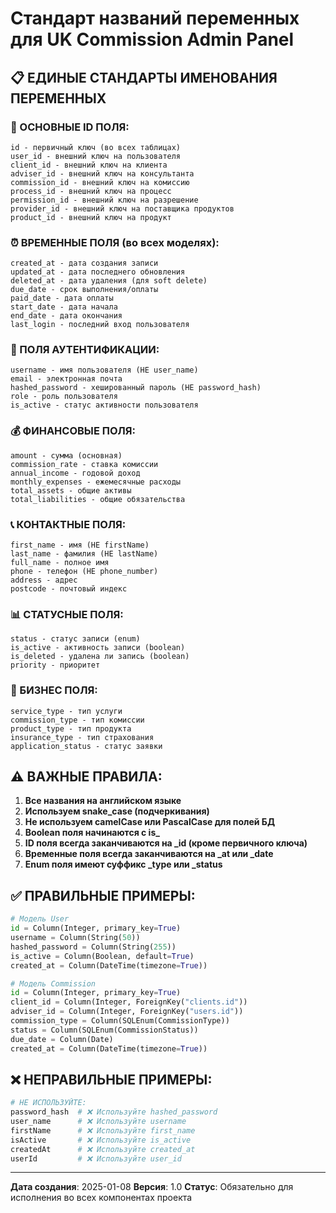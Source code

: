 # Стандарт названий переменных для UK Commission Admin Panel

## 📋 ЕДИНЫЕ СТАНДАРТЫ ИМЕНОВАНИЯ ПЕРЕМЕННЫХ

### 🔑 ОСНОВНЫЕ ID ПОЛЯ:
```
id - первичный ключ (во всех таблицах)
user_id - внешний ключ на пользователя
client_id - внешний ключ на клиента
adviser_id - внешний ключ на консультанта
commission_id - внешний ключ на комиссию
process_id - внешний ключ на процесс
permission_id - внешний ключ на разрешение
provider_id - внешний ключ на поставщика продуктов
product_id - внешний ключ на продукт
```

### ⏰ ВРЕМЕННЫЕ ПОЛЯ (во всех моделях):
```
created_at - дата создания записи
updated_at - дата последнего обновления
deleted_at - дата удаления (для soft delete)
due_date - срок выполнения/оплаты
paid_date - дата оплаты
start_date - дата начала
end_date - дата окончания
last_login - последний вход пользователя
```

### 🔐 ПОЛЯ АУТЕНТИФИКАЦИИ:
```
username - имя пользователя (НЕ user_name)
email - электронная почта
hashed_password - хешированный пароль (НЕ password_hash)
role - роль пользователя
is_active - статус активности пользователя
```

### 💰 ФИНАНСОВЫЕ ПОЛЯ:
```
amount - сумма (основная)
commission_rate - ставка комиссии
annual_income - годовой доход
monthly_expenses - ежемесячные расходы
total_assets - общие активы
total_liabilities - общие обязательства
```

### 📞 КОНТАКТНЫЕ ПОЛЯ:
```
first_name - имя (НЕ firstName)
last_name - фамилия (НЕ lastName)
full_name - полное имя
phone - телефон (НЕ phone_number)
address - адрес
postcode - почтовый индекс
```

### 📊 СТАТУСНЫЕ ПОЛЯ:
```
status - статус записи (enum)
is_active - активность записи (boolean)
is_deleted - удалена ли запись (boolean)
priority - приоритет
```

### 🏢 БИЗНЕС ПОЛЯ:
```
service_type - тип услуги
commission_type - тип комиссии
product_type - тип продукта
insurance_type - тип страхования
application_status - статус заявки
```

## ⚠️ ВАЖНЫЕ ПРАВИЛА:

1. **Все названия на английском языке**
2. **Используем snake_case (подчеркивания)**
3. **Не используем camelCase или PascalCase для полей БД**
4. **Boolean поля начинаются с is_**
5. **ID поля всегда заканчиваются на _id (кроме первичного ключа)**
6. **Временные поля всегда заканчиваются на _at или _date**
7. **Enum поля имеют суффикс _type или _status**

## ✅ ПРАВИЛЬНЫЕ ПРИМЕРЫ:
```python
# Модель User
id = Column(Integer, primary_key=True)
username = Column(String(50))
hashed_password = Column(String(255))
is_active = Column(Boolean, default=True)
created_at = Column(DateTime(timezone=True))

# Модель Commission
id = Column(Integer, primary_key=True)
client_id = Column(Integer, ForeignKey("clients.id"))
adviser_id = Column(Integer, ForeignKey("users.id"))
commission_type = Column(SQLEnum(CommissionType))
status = Column(SQLEnum(CommissionStatus))
due_date = Column(Date)
created_at = Column(DateTime(timezone=True))
```

## ❌ НЕПРАВИЛЬНЫЕ ПРИМЕРЫ:
```python
# НЕ ИСПОЛЬЗУЙТЕ:
password_hash  # ❌ Используйте hashed_password
user_name      # ❌ Используйте username
firstName      # ❌ Используйте first_name
isActive       # ❌ Используйте is_active
createdAt      # ❌ Используйте created_at
userId         # ❌ Используйте user_id
```

---
**Дата создания**: 2025-01-08
**Версия**: 1.0
**Статус**: Обязательно для исполнения во всех компонентах проекта
